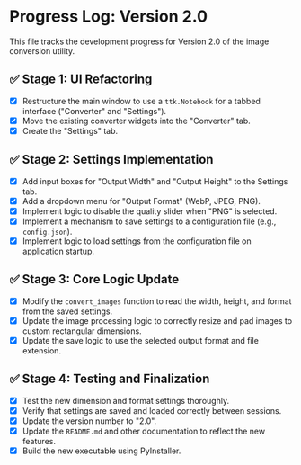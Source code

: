 # Progress Log: Version 2.0

This file tracks the development progress for Version 2.0 of the image conversion utility.

## ✅ Stage 1: UI Refactoring

- [x] Restructure the main window to use a `ttk.Notebook` for a tabbed interface ("Converter" and "Settings").
- [x] Move the existing converter widgets into the "Converter" tab.
- [x] Create the "Settings" tab.

## ✅ Stage 2: Settings Implementation

- [x] Add input boxes for "Output Width" and "Output Height" to the Settings tab.
- [x] Add a dropdown menu for "Output Format" (WebP, JPEG, PNG).
- [x] Implement logic to disable the quality slider when "PNG" is selected.
- [x] Implement a mechanism to save settings to a configuration file (e.g., `config.json`).
- [x] Implement logic to load settings from the configuration file on application startup.

## ✅ Stage 3: Core Logic Update

- [x] Modify the `convert_images` function to read the width, height, and format from the saved settings.
- [x] Update the image processing logic to correctly resize and pad images to custom rectangular dimensions.
- [x] Update the save logic to use the selected output format and file extension.

## ✅ Stage 4: Testing and Finalization

- [x] Test the new dimension and format settings thoroughly.
- [x] Verify that settings are saved and loaded correctly between sessions.
- [x] Update the version number to "2.0".
- [x] Update the `README.md` and other documentation to reflect the new features.
- [x] Build the new executable using PyInstaller.
